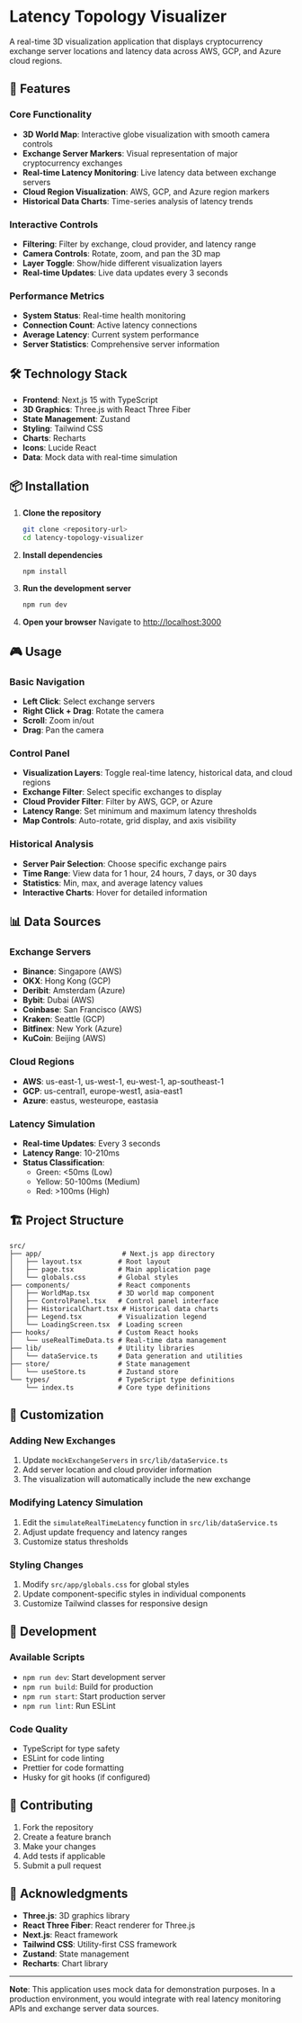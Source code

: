 # Latency Topology Visualizer

A real-time 3D visualization application that displays cryptocurrency exchange server locations and latency data across AWS, GCP, and Azure cloud regions.

## 🚀 Features

### Core Functionality
- **3D World Map**: Interactive globe visualization with smooth camera controls
- **Exchange Server Markers**: Visual representation of major cryptocurrency exchanges
- **Real-time Latency Monitoring**: Live latency data between exchange servers
- **Cloud Region Visualization**: AWS, GCP, and Azure region markers
- **Historical Data Charts**: Time-series analysis of latency trends

### Interactive Controls
- **Filtering**: Filter by exchange, cloud provider, and latency range
- **Camera Controls**: Rotate, zoom, and pan the 3D map
- **Layer Toggle**: Show/hide different visualization layers
- **Real-time Updates**: Live data updates every 3 seconds

### Performance Metrics
- **System Status**: Real-time health monitoring
- **Connection Count**: Active latency connections
- **Average Latency**: Current system performance
- **Server Statistics**: Comprehensive server information

## 🛠️ Technology Stack

- **Frontend**: Next.js 15 with TypeScript
- **3D Graphics**: Three.js with React Three Fiber
- **State Management**: Zustand
- **Styling**: Tailwind CSS
- **Charts**: Recharts
- **Icons**: Lucide React
- **Data**: Mock data with real-time simulation

## 📦 Installation

1. **Clone the repository**
   ```bash
   git clone <repository-url>
   cd latency-topology-visualizer
   ```

2. **Install dependencies**
   ```bash
   npm install
   ```

3. **Run the development server**
   ```bash
   npm run dev
   ```

4. **Open your browser**
   Navigate to [http://localhost:3000](http://localhost:3000)

## 🎮 Usage

### Basic Navigation
- **Left Click**: Select exchange servers
- **Right Click + Drag**: Rotate the camera
- **Scroll**: Zoom in/out
- **Drag**: Pan the camera

### Control Panel
- **Visualization Layers**: Toggle real-time latency, historical data, and cloud regions
- **Exchange Filter**: Select specific exchanges to display
- **Cloud Provider Filter**: Filter by AWS, GCP, or Azure
- **Latency Range**: Set minimum and maximum latency thresholds
- **Map Controls**: Auto-rotate, grid display, and axis visibility

### Historical Analysis
- **Server Pair Selection**: Choose specific exchange pairs
- **Time Range**: View data for 1 hour, 24 hours, 7 days, or 30 days
- **Statistics**: Min, max, and average latency values
- **Interactive Charts**: Hover for detailed information

## 📊 Data Sources

### Exchange Servers
- **Binance**: Singapore (AWS)
- **OKX**: Hong Kong (GCP)
- **Deribit**: Amsterdam (Azure)
- **Bybit**: Dubai (AWS)
- **Coinbase**: San Francisco (AWS)
- **Kraken**: Seattle (GCP)
- **Bitfinex**: New York (Azure)
- **KuCoin**: Beijing (AWS)

### Cloud Regions
- **AWS**: us-east-1, us-west-1, eu-west-1, ap-southeast-1
- **GCP**: us-central1, europe-west1, asia-east1
- **Azure**: eastus, westeurope, eastasia

### Latency Simulation
- **Real-time Updates**: Every 3 seconds
- **Latency Range**: 10-210ms
- **Status Classification**:
  - Green: <50ms (Low)
  - Yellow: 50-100ms (Medium)
  - Red: >100ms (High)

## 🏗️ Project Structure

```
src/
├── app/                    # Next.js app directory
│   ├── layout.tsx         # Root layout
│   ├── page.tsx           # Main application page
│   └── globals.css        # Global styles
├── components/            # React components
│   ├── WorldMap.tsx       # 3D world map component
│   ├── ControlPanel.tsx   # Control panel interface
│   ├── HistoricalChart.tsx # Historical data charts
│   ├── Legend.tsx         # Visualization legend
│   └── LoadingScreen.tsx  # Loading screen
├── hooks/                 # Custom React hooks
│   └── useRealTimeData.ts # Real-time data management
├── lib/                   # Utility libraries
│   └── dataService.ts     # Data generation and utilities
├── store/                 # State management
│   └── useStore.ts        # Zustand store
└── types/                 # TypeScript type definitions
    └── index.ts           # Core type definitions
```

## 🎨 Customization

### Adding New Exchanges
1. Update `mockExchangeServers` in `src/lib/dataService.ts`
2. Add server location and cloud provider information
3. The visualization will automatically include the new exchange

### Modifying Latency Simulation
1. Edit the `simulateRealTimeLatency` function in `src/lib/dataService.ts`
2. Adjust update frequency and latency ranges
3. Customize status thresholds

### Styling Changes
1. Modify `src/app/globals.css` for global styles
2. Update component-specific styles in individual components
3. Customize Tailwind classes for responsive design

## 🔧 Development

### Available Scripts
- `npm run dev`: Start development server
- `npm run build`: Build for production
- `npm run start`: Start production server
- `npm run lint`: Run ESLint

### Code Quality
- TypeScript for type safety
- ESLint for code linting
- Prettier for code formatting
- Husky for git hooks (if configured)

## 🤝 Contributing

1. Fork the repository
2. Create a feature branch
3. Make your changes
4. Add tests if applicable
5. Submit a pull request


## 🙏 Acknowledgments

- **Three.js**: 3D graphics library
- **React Three Fiber**: React renderer for Three.js
- **Next.js**: React framework
- **Tailwind CSS**: Utility-first CSS framework
- **Zustand**: State management
- **Recharts**: Chart library


---

**Note**: This application uses mock data for demonstration purposes. In a production environment, you would integrate with real latency monitoring APIs and exchange server data sources.